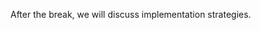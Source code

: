 After the break, we will discuss implementation strategies.

<!-- <div class="mermaid"> -->
<!-- sequenceDiagram -->
<!--     participant Spec as SortableSpec -->
<!--     participant A as index 0 -->
<!--     participant B as index 1 -->
<!--     Note over A,B: Initial order = A, B -->
<!--     A&#45;&#45;>>Spec: beginDrag -->
<!--     Note over A: A's transit stays put,<br/>but isDragging&#45;>true -->
<!--     B&#45;&#45;>>Spec: hover causes reorder -->
<!--     Note over B: A's transit now here -->
<!--     alt endings -->
<!--         B&#45;&#45;>>Spec: drop makes temporary order permanent -->
<!--         Note over A,B: New order = B, A -->
<!--         A&#45;&#45;>>Spec: endDrag = noop -->
<!--     else -->
<!--         Note right of B: mouse drops<br/>somewhere else -->
<!--         A&#45;&#45;>>Spec: endDrag causes reset -->
<!--         Note over A,B: elements return to original positions -->
<!--     end -->
<!-- </div> -->
<!-- <script src="../media/mermaid.min.js"></script> -->
<!-- <script>mermaid.initialize({startOnLoad:true});</script> -->
